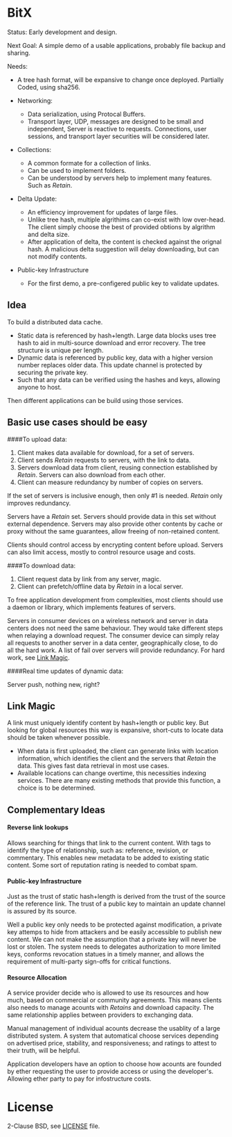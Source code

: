BitX
========
Status: Early development and design.

Next Goal: A simple demo of a usable applications, probably file backup and sharing.

Needs:

* A tree hash format, will be expansive to change once deployed. Partially Coded, using sha256.

* Networking:
   * Data serialization, using Protocal Buffers.
   * Transport layer, UDP, messages are designed to be small and independent, Server is reactive to requests. Connections, user sessions, and transport layer securities will be considered later.

* Collections:
   * A common formate for a collection of links.
   * Can be used to implement folders.
   * Can be understood by servers help to implement many features. Such as *Retain*.

* Delta Update:
   * An efficiency improvement for updates of large files.
   * Unlike tree hash, multiple algrithims can co-exist with low over-head. The client simply choose the best of provided obtions by algrithm and delta size.
   * After application of delta, the content is checked against the orignal hash. A malicious delta suggestion will delay downloading, but can not modify contents.

* Public-key Infrastructure
   * For the first demo, a pre-configered public key to validate updates.


Idea
-----

To build a distributed data cache.

* Static data is referenced by hash+length. Large data blocks uses tree hash to aid in multi-source download and error recovery. The tree structure is unique per length.
* Dynamic data is referenced by public key, data with a higher version number replaces older data. This update channel is protected by securing the private key.
* Such that any data can be verified using the hashes and keys, allowing anyone to host.

Then different applications can be build using those services.


Basic use cases should be easy
----------

####To upload data:

1. Client makes data available for download, for a set of servers.
2. Client sends *Retain* requests to servers, with the link to data.
3. Servers download data from client, reusing connection established by *Retain*. Servers can also download from each other.
4. Client can measure redundancy by number of copies on servers.

If the set of servers is inclusive enough, then only #1 is needed. *Retain* only improves redundancy.

Servers have a *Retain* set. Servers should provide data in this set without external dependence. Servers may also provide other contents by cache or proxy without the same guarantees, allow freeing of non-retained content.

Clients should control access by encrypting content before upload. Servers can also limit access, mostly to control resource usage and costs.


####To download data:

1. Client request data by link from any server, magic.
2. Client can prefetch/offline data by *Retain* in a local server.

To free application development from complexities, most clients should use a daemon or library, which implements features of servers.

Servers in consumer devices on a wireless network and server in data centers does not need the same behaviour. They would take different steps when relaying a download request. The consumer device can simply relay all requests to another server in a data center, geographically close, to do all the hard work. A list of fail over servers will provide redundancy. For hard work, see [Link Magic](#link-magic).


####Real time updates of dynamic data:

Server push, nothing new, right?


Link Magic<a name="link-magic"></a>
-------
A link must uniquely identify content by hash+length or public key.
But looking for global resources this way is expansive, short-cuts to locate data should be taken whenever possible.

* When data is first uploaded, the client can generate links with location information, which identifies the client and the servers that *Retain* the data. This gives fast data retrieval in most use cases.
* Available locations can change overtime, this necessities indexing services. There are many existing methods that provide this function, a choice is to be determined.


Complementary Ideas
-----------

#### Reverse link lookups
Allows searching for things that link to the current content. With tags to identify the type of relationship, such as: reference, revision, or commentary. This enables new metadata to be added to existing static content. Some sort of reputation rating is needed to combat spam.

#### Public-key Infrastructure
Just as the trust of static hash+length is derived from the trust of the source of the reference link. The trust of a public key to maintain an update channel is assured by its source.

Well a public key only needs to be protected against modification, a private key attemps to hide from attackers and be easily accessible to publish new content. We can not make the assumption that a private key will never be lost or stolen. The system needs to delegates authorization to more limited keys, conforms revocation statues in a timely manner, and allows the requirement of multi-party sign-offs for critical functions.

#### Resource Allocation
A service provider decide who is allowed to use its resources and how much, based on commercial or community agreements. This means clients also needs to manage acounts with *Retains* and download capacity. The same relationship applies between providers to exchanging data.

Manual management of individual acounts decrease the usablity of a large distributed system. A system that automatical choose services depending on advertised price, stability, and responsiveness; and ratings to attest to their truth, will be helpful.

Application developers have an option to choose how acounts are founded by ether requesting the user to provide access or using the developer's. Allowing ether party to pay for infostructure costs.



License
=====
2-Clause BSD, see [LICENSE](LICENSE) file.